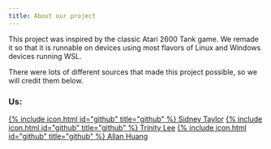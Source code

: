 ```yaml
---
title: About our project
---
```


This project was inspired by the classic Atari 2600 Tank game. We remade it so that it is runnable on devices using most flavors of Linux and Windows devices running WSL.

There were lots of different sources that made this project possible, so we will credit them below.

### Us:

[{% include icon.html id="github" title="github" %} Sidney Taylor](https://github.com/sidkofi)
[{% include icon.html id="github" title="github" %} Trinity Lee](https://github.com/tlee10333)
[{% include icon.html id="github" title="github" %} Allan Huang](https://github.com/bigallan-0)

